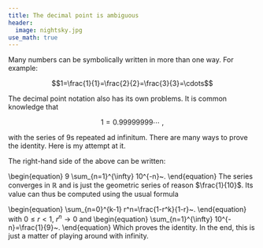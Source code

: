```yaml
---
title: The decimal point is ambiguous
header:
  image: nightsky.jpg
use_math: true
---
```


Many numbers can be symbolically written in more than one way. For example:

$$1=\frac{1}{1}=\frac{2}{2}=\frac{3}{3}=\cdots$$

The decimal point notation also has its own problems. It is common knowledge that

$$1=0.99999999\cdots~,$$

with the series of $9$s repeated ad infinitum. There are many ways to prove the identity. Here is my attempt at it.

The right-hand side of the above can be written:

\begin{equation}
9 \sum_{n=1}^{\infty} 10^{-n}~.
\end{equation}
The series converges in $\mathbb{R}$ and is just the geometric series of reason $\frac{1}{10}$. Its value can thus be computed using the usual formula

\begin{equation}
\sum_{n=0}^{k-1} r^n=\frac{1-r^k}{1-r}~.
\end{equation}
with $0\leq r<1$,  $r^n\rightarrow 0$ and
\begin{equation}
\sum_{n=1}^{\infty} 10^{-n}=\frac{1}{9}~.
\end{equation}
Which proves the identity. In the end, this is just a matter of playing around with infinity.
